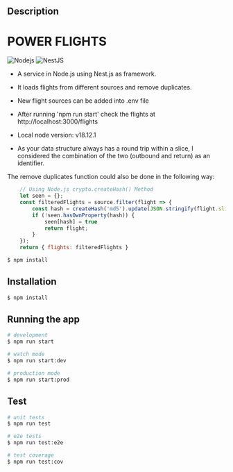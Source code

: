 ## Description
# POWER FLIGHTS
![Nodejs](https://img.shields.io/badge/-Nodejs-339933?style=flat-square&logo=Node.js&logoColor=white)
![NestJS](https://img.shields.io/badge/-NestJS-E0234E?style=flat-square&logo=nestjs&logoColor=white)

- A service in Node.js using Nest.js as framework.

- It loads flights from different sources and remove duplicates.

- New flight sources can be added into .env file

- After running 'npm run start' check the flights at http://localhost:3000/flights

- Local node version: v18.12.1

- As your data structure always has a round trip within a slice, I considered the combination of the two (outbound and return) as an identifier.

The remove duplicates function could also be done in the following way: 

```javascript
    // Using Node.js crypto.createHash() Method
    let seen = {};
    const filteredFlights = source.filter(flight => {
        const hash = createHash('md5').update(JSON.stringify(flight.slices)).digest('hex');
        if (!seen.hasOwnProperty(hash)) {
            seen[hash] = true
            return flight;
        }
    });
    return { flights: filteredFlights }
```

```bash
$ npm install
```

## Installation

```bash
$ npm install
```

## Running the app

```bash
# development
$ npm run start

# watch mode
$ npm run start:dev

# production mode
$ npm run start:prod
```

## Test

```bash
# unit tests
$ npm run test

# e2e tests
$ npm run test:e2e

# test coverage
$ npm run test:cov
```

